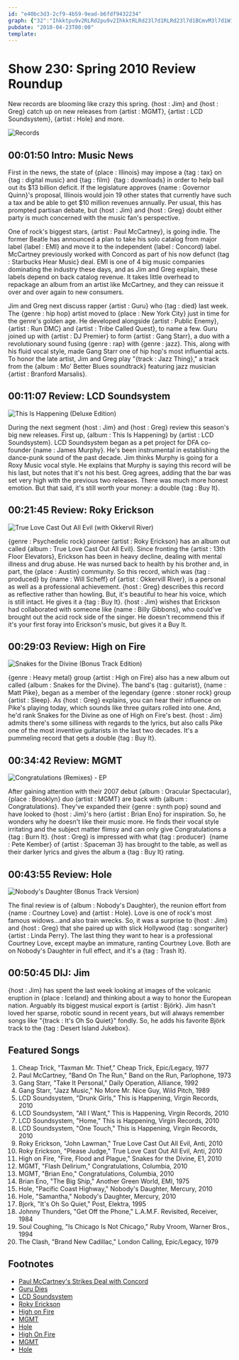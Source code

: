 ```yaml
---
id: "e40bc3d3-2cf9-4b59-9ead-b6fdf9432234"
graph: {"32":"Ihkktpu9v2RLRd2pu9v2IhkktRLRd23l7d1RLRd23l7d1BCmvM3l7d1W1ee1LfmgFtxgy78nvgxtxgy7LfmgFlSKjOLeG1MYg4xoCd3L9Yg4xo3TmBdYg4xoYg4xojaxol3TmBdczF1A13xCd3TmBd3TmBdhENCR3TmBdCd3L92b3yDLeG1M0VHqBLeG1MLeG1MjVH9KBMefyLeG1M0E3bs0VHqB0VHqBjfznK0E3bsjfznK","109":"BJAvGylHOrRQUz8ylHOrBMj9xylHOr97qipRQUz8RQUz8gH9ZhBMj9xLrb0tLrb0tgH9ZhLrb0tqKtDx97qipBHm1G97qipX6cfd","217":"BQsAMcgmAUcgmAUxorJfVerxixorJfBQsAMX6cfdBHm1GBQsAMIBMmekttTx","IJ":"97qipX6cfd97qipBHm1G97qipsTYTyfHg48sTYTyTSy5AfHg48","1CF":"6nJGgdE2pr6nJGgBAFfd6nJGgs2HsM97qipBAFfd3jrd1s2HsMcAjFLs2HsMBLZjRcAjFL97qipBHm1G97qipX6cfd","1LU":"6efhf7Y5sT6efhfR8rnJ6efhfzv3wj97qipR8rnJR8rnJgMit63koZSR8rnJX6cfdgMit697qipBHm1G3koZSVwD7FVwD7FqEEna","2CL":"BKTk3pqzdEBKTk3qYVo9"}
pubdate: "2010-04-23T00:00"
template: 
---
```






# Show 230: Spring 2010 Review Roundup

New records are blooming like crazy this spring. {host : Jim} and {host : Greg} catch up on new releases from {artist : MGMT}, {artist : LCD Soundsystem}, {artist : Hole} and more.

![Records](https://static.soundopinions.org/images/2010/vinyl%20records.jpg)



## 00:01:50 Intro: Music News

First in the news, the state of {place : Illinois} may impose a {tag : tax} on {tag : digital music} and {tag : film}  {tag : downloads} in order to help bail out its $13 billion deficit. If the legislature approves {name : Governor Quinn}'s proposal, Illinois would join 19 other states that currently have such a tax and be able to get $10 million revenues annually. Per usual, this has prompted partisan debate, but {host : Jim} and {host : Greg} doubt either party is much concerned with the music fan's perspective.

One of rock's biggest stars, {artist : Paul McCartney}, is going indie. The former Beatle has announced a plan to take his solo catalog from major label {label : EMI} and move it to the independent {label : Concord} label. McCartney previously worked with Concord as part of his now defunct {tag : Starbucks Hear Music} deal. EMI is one of 4 big music companies dominating the industry these days, and as Jim and Greg explain, these labels depend on back catalog revenue. It takes little overhead to repackage an album from an artist like McCartney, and they can reissue it over and over again to new consumers.

Jim and Greg next discuss rapper {artist : Guru} who {tag : died} last week. The {genre : hip hop} artist moved to {place : New York City} just in time for the genre's golden age. He developed alongside {artist : Public Enemy}, {artist : Run DMC} and {artist : Tribe Called Quest}, to name a few. Guru joined up with {artist : DJ Premier} to form {artist : Gang Starr}, a duo with a revolutionary sound fusing {genre : rap} with {genre : jazz}. This, along with his fluid vocal style, made Gang Starr one of hip hop's most influential acts. To honor the late artist, Jim and Greg play "{track : Jazz Thing}," a track from the {album : Mo' Better Blues soundtrack} featuring jazz musician {artist : Branford Marsalis}.



## 00:11:07 Review: LCD Soundsystem

![This Is Happening (Deluxe Edition)](https://static.soundopinions.org/assets/230/IJ0.jpg)

During the next segment {host : Jim} and {host : Greg} review this season's big new releases. First up, {album : This Is Happening} by {artist : LCD Soundsystem}. LCD Soundsystem began as a pet project for DFA co-founder {name : James Murphy}. He's been instrumental in establishing the dance-punk sound of the past decade. Jim thinks Murphy is going for a Roxy Music vocal style. He explains that Murphy is saying this record will be his last, but notes that it's not his best. Greg agrees, adding that the bar was set very high with the previous two releases. There was much more honest emotion. But that said, it's still worth your money: a double {tag : Buy It}.



## 00:21:45 Review: Roky Erickson

![True Love Cast Out All Evil (with Okkervil River)](https://static.soundopinions.org/assets/230/1090.jpg)

{genre : Psychedelic rock} pioneer {artist : Roky Erickson} has an album out called {album : True Love Cast Out All Evil}. Since fronting the {artist : 13th Floor Elevators}, Erickson has been in heavy decline, dealing with mental illness and drug abuse. He was nursed back to health by his brother and, in part, the {place : Austin} community. So this record, which was {tag : produced} by {name : Will Scheff} of {artist : Okkervill River}, is a personal as well as a professional achievement. {host : Greg} describes this record as reflective rather than howling. But, it's beautiful to hear his voice, which is still intact. He gives it a {tag : Buy It}. {host : Jim} wishes that Erickson had collaborated with someone like {name : Billy Gibbons}, who could've brought out the acid rock side of the singer. He doesn't recommend this if it's your first foray into Erickson's music, but gives it a Buy It.



## 00:29:03 Review: High on Fire

![Snakes for the Divine (Bonus Track Edition)](https://static.soundopinions.org/assets/230/1CF0.jpg)

{genre : Heavy metal} group {artist : High on Fire} also has a new album out called {album : Snakes for the Divine}. The band's {tag : guitarist}, {name : Matt Pike}, began as a member of the legendary {genre : stoner rock} group {artist : Sleep}. As {host : Greg} explains, you can hear their influence on Pike's playing today, which sounds like three guitars rolled into one. And, he'd rank Snakes for the Divine as one of High on Fire's best. {host : Jim} admits there's some silliness with regards to the lyrics, but also calls Pike one of the most inventive guitarists in the last two decades. It's a pummeling record that gets a double {tag : Buy It}.



## 00:34:42 Review: MGMT

![Congratulations (Remixes) - EP](https://static.soundopinions.org/assets/230/1LU0.jpg)

After gaining attention with their 2007 debut {album : Oracular Spectacular}, {place : Brooklyn} duo {artist : MGMT} are back with {album : Congratulations}. They've expanded their {genre : synth pop} sound and have looked to {host : Jim}'s hero {artist : Brian Eno} for inspiration. So, he wonders why he doesn't like their music more. He finds their vocal style irritating and the subject matter flimsy and can only give Congratulations a {tag : Burn It}. {host : Greg} is impressed with what {tag : producer}  {name : Pete Kember} of {artist : Spaceman 3} has brought to the table, as well as their darker lyrics and gives the album a {tag : Buy It} rating.



## 00:43:55 Review: Hole

![Nobody's Daughter (Bonus Track Version)](https://static.soundopinions.org/assets/230/2170.jpg)

The final review is of {album : Nobody's Daughter}, the reunion effort from {name : Courtney Love} and {artist : Hole}. Love is one of rock's most famous widows...and also train wrecks. So, it was a surprise to {host : Jim} and {host : Greg} that she paired up with slick Hollywood {tag : songwriter}  {artist : Linda Perry}. The last thing they want to hear is a professional Courtney Love, except maybe an immature, ranting Courtney Love. Both are on Nobody's Daughter in full effect, and it's a {tag : Trash It}.



## 00:50:45 DIJ: Jim

{host : Jim} has spent the last week looking at images of the volcanic eruption in {place : Iceland} and thinking about a way to honor the European nation. Arguably its biggest musical export is {artist : Björk}. Jim hasn't loved her sparse, robotic sound in recent years, but will always remember songs like "{track : It's Oh So Quiet}" fondly. So, he adds his favorite Björk track to the {tag : Desert Island Jukebox}.



## Featured Songs

1. Cheap Trick, "Taxman Mr. Thief," Cheap Trick, Epic/Legacy, 1977
2. Paul McCartney, "Band On The Run," Band on the Run, Parlophone, 1973
3. Gang Starr, "Take It Personal," Daily Operation, Alliance, 1992
4. Gang Starr, "Jazz Music," No More Mr. Nice Guy, Wild Pitch, 1989
5. LCD Soundsystem, "Drunk Girls," This is Happening, Virgin Records, 2010
6. LCD Soundsystem, "All I Want," This is Happening, Virgin Records, 2010
7. LCD Soundsystem, "Home," This is Happening, Virgin Records, 2010
8. LCD Soundsystem, "One Touch," This is Happening, Virgin Records, 2010
9. Roky Erickson, "John Lawman," True Love Cast Out All Evil, Anti, 2010
10. Roky Erickson, "Please Judge," True Love Cast Out All Evil, Anti, 2010
11. High on Fire, "Fire, Flood and Plague," Snakes for the Divine, E1, 2010
12. MGMT, "Flash Delirium," Congratulations, Columbia, 2010
13. MGMT, "Brian Eno," Congratulations, Columbia, 2010
14. Brian Eno, "The Big Ship," Another Green World, EMI, 1975
15. Hole, "Pacific Coast Highway," Nobody's Daughter, Mercury, 2010
16. Hole, "Samantha," Nobody's Daughter, Mercury, 2010
17. Bjork, "It's Oh So Quiet," Post, Elektra, 1995
18. Johnny Thunders, "Get Off the Phone," L.A.M.F. Revisited, Receiver, 1984
19. Soul Coughing, "Is Chicago Is Not Chicago," Ruby Vroom, Warner Bros., 1994
20. The Clash, "Brand New Cadillac," London Calling, Epic/Legacy, 1979



## Footnotes

- [Paul McCartney's Strikes Deal with Concord](http://www.nytimes.com/2010/04/21/business/21paul.html)
- [Guru Dies](http://pitchfork.com/news/38546-rip-guru-of-gang-starr/)
- [LCD Soundsystem](http://lcdsoundsystem.com/main/)
- [Roky Erickson](https://itunes.apple.com/us/artist/roky-erickson/id6833539)
- [High on Fire](http://highonfire.net/)
- [MGMT](http://whoismgmt.com/visualize#_=_)
- [Hole](https://www.facebook.com/Hole/)
- [High On Fire](http://highonfire.net/)
- [MGMT](http://whoismgmt.com/visualize#_=_)
- [Hole](https://www.facebook.com/Hole)